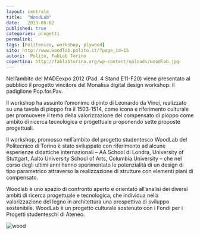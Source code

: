 ```yaml
---
layout: centrale
title:  "WoodLab"
date:   2013-08-02
published: true
categories: progetti
permalink:
tags: [Politenico, workshop, plywood]
sito: http://www.woodlab.polito.it/?page_id=15
autori:  Polito, FabLab Torino
copertina: http://fablabtorino.org/wp-content/uploads/woodlab.jpg
---
```

Nell’ambito del MADEexpo 2012 (Pad. 4 Stand E11-F20) viene presentato al pubblico il progetto vincitore del Monalisa digital design workshop: il padiglione Pop.for.Pav.

Il workshop ha assunto l’omonimo dipinto di Leonardo da Vinci, realizzato su una tavola di pioppo fra il 1503-1514, come icona e riferimento culturale per promuovere il tema della valorizzazione del compensato di pioppo come ambito di ricerca tecnologica e progettuale proponendo sette proposte progettuali.

Il workshop, promosso nell’ambito del progetto studentesco WoodLab del Politecnico di Torino è stato sviluppato con riferimento ad alcune esperienze didattiche internazionali – AA School di Londra, University of Stuttgart, Aalto University School of Arts, Columbia University – che nel corso degli ultimi anni hanno sperimentato le potenzialità di un design di tipo parametrico attraverso la realizzazione di strutture con elementi piani di compensato.

Woodlab è uno spazio di confronto aperto e orientato all’analisi dei diversi ambiti di ricerca progettuale e tecnologica, che individua nella valorizzazione del legno in architettura una prospettiva di sviluppo sostenibile. WoodLab è un progetto culturale sostenuto con i Fondi per i Progetti studenteschi di Ateneo.

![wood](https://s-media-cache-ak0.pinimg.com/736x/9f/1e/0d/9f1e0dba775a1d00a5aa97db792964a9.jpg)
